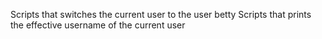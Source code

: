 Scripts that switches the current user to the user betty
Scripts that prints the effective username of the current user
